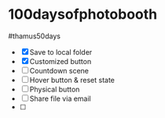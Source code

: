 # 100daysofphotobooth
#thamus50days
* [x] Save to local folder
* [x] Customized button
* [ ] Countdown scene
* [ ] Hover button & reset state
* [ ] Physical button
* [ ] Share file via email
* [ ] 

